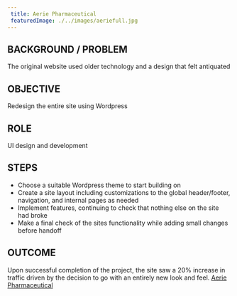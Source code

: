 ```yaml
---
 title: Aerie Pharmaceutical
 featuredImage: ./../images/aeriefull.jpg
---
```

## BACKGROUND / PROBLEM
The original website used older technology and a design that felt antiquated

## OBJECTIVE
Redesign the entire site using Wordpress

## ROLE
UI design and development

## STEPS
<ul class="li-style">
<li>Choose a suitable Wordpress theme to start building on</li>
<li>Create a site layout including customizations to the global header/footer, navigation, and internal pages as needed</li> 
<li>Implement features, continuing to check that nothing else on the site had broke</li>
<li>Make a final check of the sites functionality while adding small changes before handoff</li>
</ul>

## OUTCOME
Upon successful completion of the project, the site saw a 20% increase in traffic driven by the decision to go with an entirely new look and feel.
[Aerie Pharmaceutical](https://aeriepharma.com/)